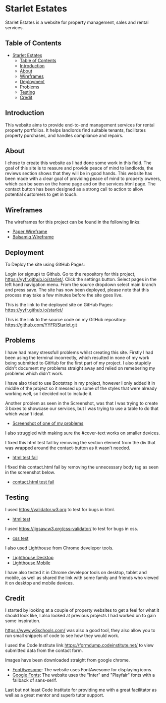 # Starlet Estates

Starlet Estates is a website for property management, sales and rental services.

## Table of Contents

- [Starlet Estates](#starlet-estates)
  - [Table of Contents](#table-of-contents)
  - [Introduction](#introduction)
  - [About](#about)
  - [Wireframes](#wireframes)
  - [Deployment](#deployment)
  - [Problems](#problems)
  - [Testing](#testing)
  - [Credit](#credit)

## Introduction

This website aims to provide end-to-end management services for rental property portfolios. It helps landlords find suitable tenants, facilitates property purchases, and handles compliance and repairs.

## About

I chose to create this website as I had done some work in this field.
The goal of this site is to reasure and provide peace of mind to landlords, the reviews section shows that they will be in good hands. This website has been made with a clear goal of providing peace of mind to property owners, which can be seen on the home page and on the services.html page. The contact button has been designed as a strong call to action to allow potential customers to get in touch.

## Wireframes

The wireframes for this project can be found in the following links:

- [Paper Wireframe](assets/images/paperwireframes.jpg)
- [Balsamiq Wireframe](assets/images/homewireframe.jpg)

## Deployment

To Deploy the site using GitHub Pages:

Login (or signup) to Github.
Go to the repository for this project, <https://yyfr.github.io/starlet/>.
Click the settings button.
Select pages in the left hand navigation menu.
From the source dropdown select main branch and press save.
The site has now been deployed, please note that this process may take a few minutes before the site goes live.

This is the link to the deployed site on GitHub Pages:
<https://yyfr.github.io/starlet/>

This is the link to the source code on my GitHub repository:
<https://github.com/YYFR/Starlet.git>


## Problems

I have had many stressfull problems whilst creating this site.
Firstly I had been using the terminal incorrectly, which resulted in none of my work being submitted to GitHub for the first part of my project. I also stupidly didn't document my problems straight away and relied on remebering my problems which didn't work.

I have also tried to use Bootstrap in my project, however I only added it in middle of the project so it messed up some of the styles that were already working well, so I decided not to include it.

Another problem as seen in the Screenshot, was that I was trying to create 3 boxes to showcase our services, but I was trying to use a table to do that which wasn't ideal.

- [Screenshot of one of my problems](assets/images/Screenshot.png)

I also struggled with making sure the #cover-text works on smaller devices.

I fixed this html test fail by removing the section element from the div that was wrapped around the contact-button as it wasn't needed.

- [html test fail](assets/images/htmltestfail.png)

I fixed this contact.html fail by removing the unnecessary body tag as seen in the screenshot below.

- [contact.html test fail](assets/images/contacttest.png)

## Testing

I used https://validator.w3.org to test for bugs in html.

- [html test](assets/images/htmltest.png)

I used <https://jigsaw.w3.org/css-validator/> to test for bugs in css.

- [css test](assets/images/csstest.png)

I also used Lighthouse from Chrome develepor tools.

- [Lighthouse Desktop](assets/images/lighthousedesktop.jpg)
- [Lighthouse Mobile](assets/images/lighthousemobile.jpg)

I have also tested it in Chrome develepor tools on desktop, tablet and mobile, as well as shared the link with some family and friends who viewed it on desktop and mobile devices.

## Credit

I started by looking at a couple of property websites to get a feel for what it should look like, I also looked at previous projects I had worked on to gain some inspiration.

<https://www.w3schools.com/> was also a good tool, they also allow you to run small snippets of code to see how they would work.

I used the Code Institute link https://formdump.codeinstitute.net/ to view submitted data from the contact form.

Images have been downloaded straight from google chrome.

- [FontAwesome](https://fontawesome.com/): The website uses FontAwesome for displaying icons.
- [Google Fonts](https://fonts.google.com/): The website uses the "Inter" and "Playfair" fonts with a fallback of sans-serif.

Last but not least Code Institute for providing me with a great facilitator as well as a great mentor and superb tutor support.
